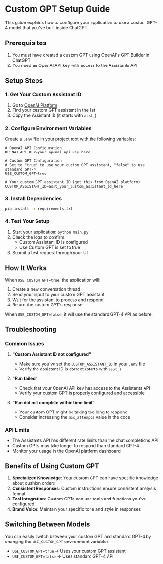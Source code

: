 # Custom GPT Setup Guide

This guide explains how to configure your application to use a custom GPT-4 model that you've built inside ChatGPT.

## Prerequisites

1. You must have created a custom GPT using OpenAI's GPT Builder in ChatGPT
2. You need an OpenAI API key with access to the Assistants API

## Setup Steps

### 1. Get Your Custom Assistant ID

1. Go to [OpenAI Platform](https://platform.openai.com/assistants)
2. Find your custom GPT assistant in the list
3. Copy the Assistant ID (it starts with `asst_`)

### 2. Configure Environment Variables

Create a `.env` file in your project root with the following variables:

```env
# OpenAI API Configuration
OPENAI_API_KEY=your_openai_api_key_here

# Custom GPT Configuration
# Set to "true" to use your custom GPT assistant, "false" to use standard GPT-4
USE_CUSTOM_GPT=true

# Your custom GPT assistant ID (get this from OpenAI platform)
CUSTOM_ASSISTANT_ID=asst_your_custom_assistant_id_here
```

### 3. Install Dependencies

```bash
pip install -r requirements.txt
```

### 4. Test Your Setup

1. Start your application: `python main.py`
2. Check the logs to confirm:
   - Custom Assistant ID is configured
   - Use Custom GPT is set to true
3. Submit a test request through your UI

## How It Works

When `USE_CUSTOM_GPT=true`, the application will:

1. Create a new conversation thread
2. Send your input to your custom GPT assistant
3. Wait for the assistant to process and respond
4. Return the custom GPT's response

When `USE_CUSTOM_GPT=false`, it will use the standard GPT-4 API as before.

## Troubleshooting

### Common Issues

1. **"Custom Assistant ID not configured"**
   - Make sure you've set the `CUSTOM_ASSISTANT_ID` in your `.env` file
   - Verify the assistant ID is correct (starts with `asst_`)

2. **"Run failed"**
   - Check that your OpenAI API key has access to the Assistants API
   - Verify your custom GPT is properly configured and accessible

3. **"Run did not complete within time limit"**
   - Your custom GPT might be taking too long to respond
   - Consider increasing the `max_attempts` value in the code

### API Limits

- The Assistants API has different rate limits than the chat completions API
- Custom GPTs may take longer to respond than standard GPT-4
- Monitor your usage in the OpenAI platform dashboard

## Benefits of Using Custom GPT

1. **Specialized Knowledge**: Your custom GPT can have specific knowledge about cushion orders
2. **Consistent Responses**: Custom instructions ensure consistent analysis format
3. **Tool Integration**: Custom GPTs can use tools and functions you've configured
4. **Brand Voice**: Maintain your specific tone and style in responses

## Switching Between Models

You can easily switch between your custom GPT and standard GPT-4 by changing the `USE_CUSTOM_GPT` environment variable:

- `USE_CUSTOM_GPT=true` → Uses your custom GPT assistant
- `USE_CUSTOM_GPT=false` → Uses standard GPT-4 API
